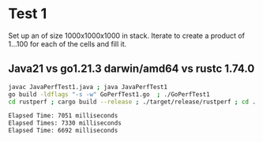 # Test 1

Set up an of size 1000x1000x1000 in stack. Iterate to create a product of 1...100 for each of the cells and fill it. 

## Java21 vs go1.21.3 darwin/amd64 vs rustc 1.74.0 

```bash
javac JavaPerfTest1.java ; java JavaPerfTest1
go build -ldflags "-s -w" GoPerfTest1.go  ; ./GoPerfTest1
cd rustperf ; cargo build --release ; ./target/release/rustperf ; cd ..
```

```bash
Elapsed Time: 7051 milliseconds
Elapsed Times: 7330 milliseconds
Elapsed Time: 6692 milliseconds
```

